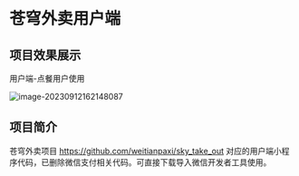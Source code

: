 # 苍穹外卖用户端

## 项目效果展示

用户端-点餐用户使用

![image-20230912162148087](https://s2.loli.net/2023/09/12/uVCOLE2GtcvPTjW.png)

## 项目简介

苍穹外卖项目 https://github.com/weitianpaxi/sky_take_out 对应的用户端小程序代码，已删除微信支付相关代码。可直接下载导入微信开发者工具使用。